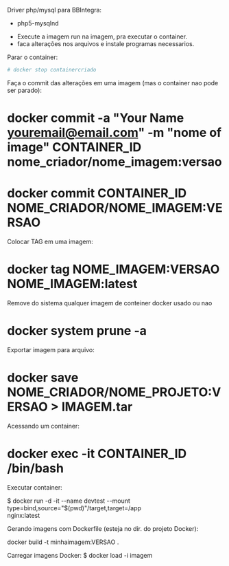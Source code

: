 Driver php/mysql para BBIntegra:
- php5-mysqlnd

+ Execute a imagem run na imagem, pra executar o container.
+ faca alterações nos arquivos e instale programas necessarios.

Parar o container:

```sh
# docker stop containercriado
```

Faça o commit das alterações em uma imagem (mas o container nao pode ser parado):

# docker commit -a "Your Name <youremail@email.com>" -m "nome of image" CONTAINER_ID nome_criador/nome_imagem:versao

# docker commit CONTAINER_ID NOME_CRIADOR/NOME_IMAGEM:VERSAO


Colocar TAG em uma imagem:
# docker tag NOME_IMAGEM:VERSAO NOME_IMAGEM:latest


Remove do sistema qualquer imagem de conteiner docker usado ou nao

# docker system prune -a


Exportar imagem para arquivo:

# docker save NOME_CRIADOR/NOME_PROJETO:VERSAO > IMAGEM.tar


Acessando um container:
# docker exec -it CONTAINER_ID /bin/bash


Executar container:

$ docker run -d -it --name devtest --mount type=bind,source="$(pwd)"/target,target=/app \
  nginx:latest


Gerando imagens com Dockerfile (esteja no dir. do projeto Docker):

docker build -t minhaimagem:VERSAO .


Carregar imagens Docker:
$ docker load -i imagem
